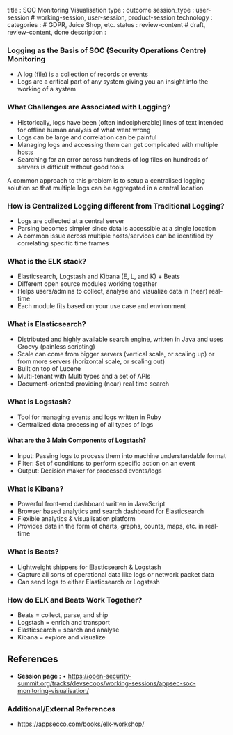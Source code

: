 title        	: SOC Monitoring Visualisation
type         	: outcome
session_type 	: user-session   # working-session, user-session, product-session
technology	:
categories   	:                  	# GDPR, Juice Shop, etc.
status      	: review-content          	# draft, review-content, done
description	:


### Logging as the Basis of SOC (Security Operations Centre) Monitoring

- A log (file) is a collection of records or events
- Logs are a critical part of any system giving you an insight into the working of a system

### What Challenges are Associated with Logging?

- Historically, logs have been (often indecipherable) lines of text intended for offline human analysis of what went wrong
- Logs can be large and correlation can be painful
- Managing logs and accessing them can get complicated with multiple hosts
- Searching for an error across hundreds of log files on hundreds of servers is difficult without good tools

A common approach to this problem is to setup a centralised logging solution so that multiple logs can be aggregated in a central location

### How is Centralized Logging different from Traditional Logging?

- Logs are collected at a central server
- Parsing becomes simpler since data is accessible at a single location
- A common issue across multiple hosts/services can be identified by correlating specific time frames

### What is the ELK stack?

- Elasticsearch, Logstash and Kibana (E, L, and K) + Beats
- Different open source modules working together
- Helps users/admins to collect, analyse and visualize data in (near) real-time
- Each module fits based on your use case and environment

### What is Elasticsearch?

- Distributed and highly available search engine, written in Java and uses Groovy (painless scripting)
- Scale can come from bigger servers (vertical scale, or scaling up) or from more servers (horizontal scale, or scaling out)
- Built on top of Lucene
- Multi-tenant with Multi types and a set of APIs
- Document-oriented providing (near) real time search

### What is Logstash?

- Tool for managing events and logs written in Ruby
- Centralized data processing of all types of logs

#### What are the 3 Main Components of Logstash?

- Input: Passing logs to process them into machine understandable format
- Filter: Set of conditions to perform specific action on an event
- Output: Decision maker for processed events/logs

### What is Kibana?

- Powerful front-end dashboard written in JavaScript
- Browser based analytics and search dashboard for Elasticsearch
- Flexible analytics & visualisation platform
- Provides data in the form of charts, graphs, counts, maps, etc. in real-time

### What is Beats?

- Lightweight shippers for Elasticsearch & Logstash
- Capture all sorts of operational data like logs or network packet data
- Can send logs to either Elasticsearch or Logstash

### How do ELK and Beats Work Together?

- Beats = collect, parse, and ship
- Logstash = enrich and transport
- Elasticsearch = search and analyse
- Kibana = explore and visualize

## References
- **Session page :** •	https://open-security-summit.org/tracks/devsecops/working-sessions/appsec-soc-monitoring-visualisation/

### Additional/External References
- https://appsecco.com/books/elk-workshop/ 
